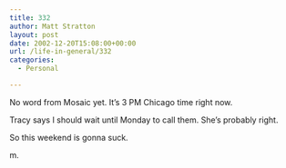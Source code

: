 ```yaml
---
title: 332
author: Matt Stratton
layout: post
date: 2002-12-20T15:08:00+00:00
url: /life-in-general/332
categories:
  - Personal

---
```

No word from Mosaic yet. It&#8217;s 3 PM Chicago time right now.

Tracy says I should wait until Monday to call them. She&#8217;s probably right.

So this weekend is gonna suck.

m.